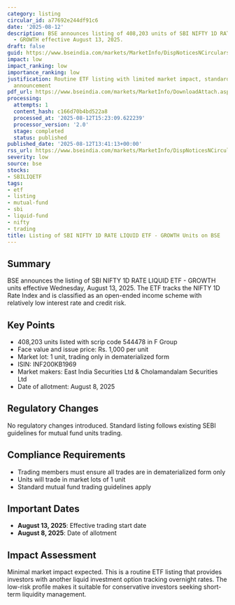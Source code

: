 ```yaml
---
category: listing
circular_id: a77692e244df91c6
date: '2025-08-12'
description: BSE announces listing of 408,203 units of SBI NIFTY 1D RATE LIQUID ETF
  - GROWTH effective August 13, 2025.
draft: false
guid: https://www.bseindia.com/markets/MarketInfo/DispNoticesNCirculars.aspx?Noticeid={E3BF3BEB-39BD-46A2-82F3-96F78F9E47C4}&noticeno=20250812-37&dt=08/12/2025&icount=37&totcount=39&flag=0
impact: low
impact_ranking: low
importance_ranking: low
justification: Routine ETF listing with limited market impact, standard operational
  announcement
pdf_url: https://www.bseindia.com/markets/MarketInfo/DownloadAttach.aspx?id=20250812-37&attachedId=
processing:
  attempts: 1
  content_hash: c166d70b4bd522a8
  processed_at: '2025-08-12T15:23:09.622239'
  processor_version: '2.0'
  stage: completed
  status: published
published_date: '2025-08-12T13:41:13+00:00'
rss_url: https://www.bseindia.com/markets/MarketInfo/DispNoticesNCirculars.aspx?Noticeid={E3BF3BEB-39BD-46A2-82F3-96F78F9E47C4}&noticeno=20250812-37&dt=08/12/2025&icount=37&totcount=39&flag=0
severity: low
source: bse
stocks:
- SBILIQETF
tags:
- etf
- listing
- mutual-fund
- sbi
- liquid-fund
- nifty
- trading
title: Listing of SBI NIFTY 1D RATE LIQUID ETF - GROWTH Units on BSE
---
```


## Summary

BSE announces the listing of SBI NIFTY 1D RATE LIQUID ETF - GROWTH units effective Wednesday, August 13, 2025. The ETF tracks the NIFTY 1D Rate Index and is classified as an open-ended income scheme with relatively low interest rate and credit risk.

## Key Points

- 408,203 units listed with scrip code 544478 in F Group
- Face value and issue price: Rs. 1,000 per unit
- Market lot: 1 unit, trading only in dematerialized form
- ISIN: INF200KB1969
- Market makers: East India Securities Ltd & Cholamandalam Securities Ltd
- Date of allotment: August 8, 2025

## Regulatory Changes

No regulatory changes introduced. Standard listing follows existing SEBI guidelines for mutual fund units trading.

## Compliance Requirements

- Trading members must ensure all trades are in dematerialized form only
- Units will trade in market lots of 1 unit
- Standard mutual fund trading guidelines apply

## Important Dates

- **August 13, 2025**: Effective trading start date
- **August 8, 2025**: Date of allotment

## Impact Assessment

Minimal market impact expected. This is a routine ETF listing that provides investors with another liquid investment option tracking overnight rates. The low-risk profile makes it suitable for conservative investors seeking short-term liquidity management.